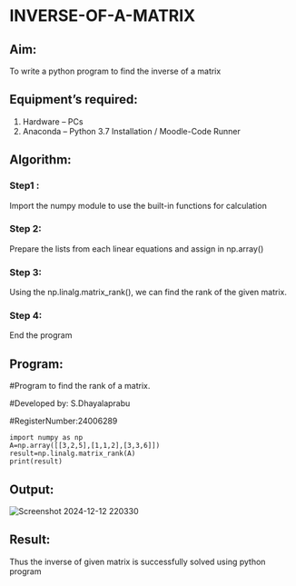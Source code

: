 # INVERSE-OF-A-MATRIX
## Aim:
To write a python program to find the inverse of a matrix
## Equipment’s required:
1. 	Hardware – PCs
2. 	Anaconda – Python 3.7 Installation / Moodle-Code Runner
## Algorithm:
### Step1 : 
Import the numpy module to use the built-in functions for calculation
### Step 2: 
Prepare the lists from each linear equations and assign in np.array()
### Step 3:
Using the np.linalg.matrix_rank(), we can find the rank of the given matrix.
### Step 4: 
End the program
## Program:

#Program to find the rank of a matrix.

#Developed by: S.Dhayalaprabu

#RegisterNumber:24006289
```
import numpy as np
A=np.array([[3,2,5],[1,1,2],[3,3,6]])
result=np.linalg.matrix_rank(A)
print(result)
```
## Output:
![Screenshot 2024-12-12 220330](https://github.com/user-attachments/assets/2ef7849a-3f53-4dd2-af6c-7457b58e1383)
## Result:
Thus the inverse of given matrix is successfully solved using python program

